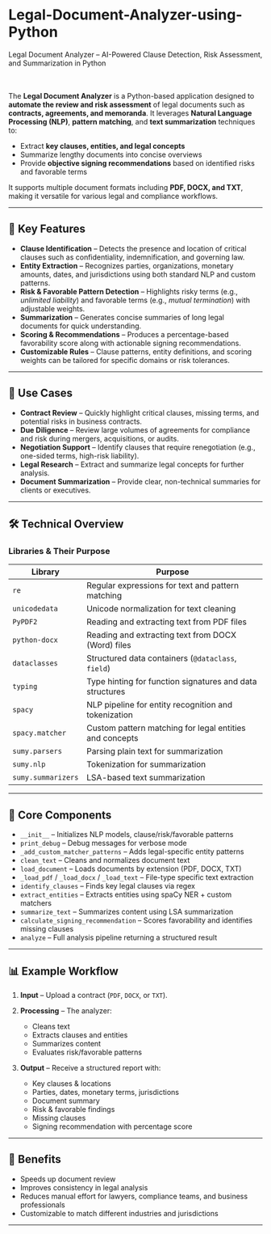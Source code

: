 # Legal-Document-Analyzer-using-Python
Legal Document Analyzer – AI-Powered Clause Detection, Risk Assessment, and Summarization in Python
<br>
<br>
<br>

The **Legal Document Analyzer** is a Python-based application designed to **automate the review and risk assessment** of legal documents such as **contracts, agreements, and memoranda**. It leverages **Natural Language Processing (NLP)**, **pattern matching**, and **text summarization** techniques to:

* Extract **key clauses, entities, and legal concepts**
* Summarize lengthy documents into concise overviews
* Provide **objective signing recommendations** based on identified risks and favorable terms

It supports multiple document formats including **PDF, DOCX, and TXT**, making it versatile for various legal and compliance workflows.

---

## 📌 Key Features

* **Clause Identification** – Detects the presence and location of critical clauses such as confidentiality, indemnification, and governing law.
* **Entity Extraction** – Recognizes parties, organizations, monetary amounts, dates, and jurisdictions using both standard NLP and custom patterns.
* **Risk & Favorable Pattern Detection** – Highlights risky terms (e.g., *unlimited liability*) and favorable terms (e.g., *mutual termination*) with adjustable weights.
* **Summarization** – Generates concise summaries of long legal documents for quick understanding.
* **Scoring & Recommendations** – Produces a percentage-based favorability score along with actionable signing recommendations.
* **Customizable Rules** – Clause patterns, entity definitions, and scoring weights can be tailored for specific domains or risk tolerances.

---

## 📂 Use Cases

* **Contract Review** – Quickly highlight critical clauses, missing terms, and potential risks in business contracts.
* **Due Diligence** – Review large volumes of agreements for compliance and risk during mergers, acquisitions, or audits.
* **Negotiation Support** – Identify clauses that require renegotiation (e.g., one-sided terms, high-risk liability).
* **Legal Research** – Extract and summarize legal concepts for further analysis.
* **Document Summarization** – Provide clear, non-technical summaries for clients or executives.

---

## 🛠️ Technical Overview

### Libraries & Their Purpose

| Library            | Purpose                                                  |
| ------------------ | -------------------------------------------------------- |
| `re`               | Regular expressions for text and pattern matching        |
| `unicodedata`      | Unicode normalization for text cleaning                  |
| `PyPDF2`           | Reading and extracting text from PDF files               |
| `python-docx`      | Reading and extracting text from DOCX (Word) files       |
| `dataclasses`      | Structured data containers (`@dataclass`, `field`)       |
| `typing`           | Type hinting for function signatures and data structures |
| `spacy`            | NLP pipeline for entity recognition and tokenization     |
| `spacy.matcher`    | Custom pattern matching for legal entities and concepts  |
| `sumy.parsers`     | Parsing plain text for summarization                     |
| `sumy.nlp`         | Tokenization for summarization                           |
| `sumy.summarizers` | LSA-based text summarization                             |

---

## 🧩 Core Components

* `__init__` – Initializes NLP models, clause/risk/favorable patterns
* `print_debug` – Debug messages for verbose mode
* `_add_custom_matcher_patterns` – Adds legal-specific entity patterns
* `clean_text` – Cleans and normalizes document text
* `load_document` – Loads documents by extension (PDF, DOCX, TXT)
* `_load_pdf` / `_load_docx` / `_load_text` – File-type specific text extraction
* `identify_clauses` – Finds key legal clauses via regex
* `extract_entities` – Extracts entities using spaCy NER + custom matchers
* `summarize_text` – Summarizes content using LSA summarization
* `calculate_signing_recommendation` – Scores favorability and identifies missing clauses
* `analyze` – Full analysis pipeline returning a structured result

---

## 📊 Example Workflow

1. **Input** – Upload a contract (`PDF`, `DOCX`, or `TXT`).
2. **Processing** – The analyzer:

   * Cleans text
   * Extracts clauses and entities
   * Summarizes content
   * Evaluates risk/favorable patterns
3. **Output** – Receive a structured report with:

   * Key clauses & locations
   * Parties, dates, monetary terms, jurisdictions
   * Document summary
   * Risk & favorable findings
   * Missing clauses
   * Signing recommendation with percentage score

---

## 💼 Benefits

* Speeds up document review
* Improves consistency in legal analysis
* Reduces manual effort for lawyers, compliance teams, and business professionals
* Customizable to match different industries and jurisdictions

---


